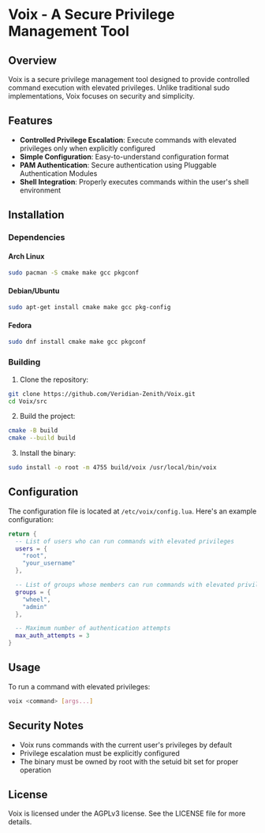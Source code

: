 # Voix - A Secure Privilege Management Tool

## Overview

Voix is a secure privilege management tool designed to provide controlled command execution with elevated privileges. Unlike traditional sudo implementations, Voix focuses on security and simplicity.

## Features

- **Controlled Privilege Escalation**: Execute commands with elevated privileges only when explicitly configured
- **Simple Configuration**: Easy-to-understand configuration format
- **PAM Authentication**: Secure authentication using Pluggable Authentication Modules
- **Shell Integration**: Properly executes commands within the user's shell environment

## Installation

### Dependencies

#### Arch Linux
```bash
sudo pacman -S cmake make gcc pkgconf
```

#### Debian/Ubuntu
```bash
sudo apt-get install cmake make gcc pkg-config
```

#### Fedora
```bash
sudo dnf install cmake make gcc pkgconf
```

### Building

1. Clone the repository:
```bash
git clone https://github.com/Veridian-Zenith/Voix.git
cd Voix/src
```

2. Build the project:
```bash
cmake -B build
cmake --build build
```

3. Install the binary:
```bash
sudo install -o root -m 4755 build/voix /usr/local/bin/voix
```

## Configuration

The configuration file is located at `/etc/voix/config.lua`. Here's an example configuration:

```lua
return {
  -- List of users who can run commands with elevated privileges
  users = {
    "root",
    "your_username"
  },

  -- List of groups whose members can run commands with elevated privileges
  groups = {
    "wheel",
    "admin"
  },

  -- Maximum number of authentication attempts
  max_auth_attempts = 3
}
```

## Usage

To run a command with elevated privileges:
```bash
voix <command> [args...]
```

## Security Notes

- Voix runs commands with the current user's privileges by default
- Privilege escalation must be explicitly configured
- The binary must be owned by root with the setuid bit set for proper operation

## License

Voix is licensed under the AGPLv3 license. See the LICENSE file for more details.
